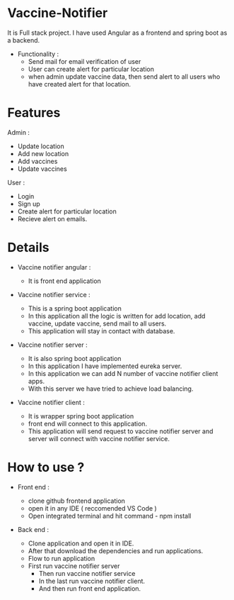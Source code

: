 # Vaccine-Notifier
It is Full stack project. I have used Angular as a frontend and spring boot as a backend.

* Functionality : 
  * Send mail for email verification of user
  * User can create alert for particular location
  * when admin update vaccine data, then send alert to all users who have created alert for that location.

# Features 
Admin : 
* Update location
* Add new location
* Add vaccines
* Update vaccines

User :
* Login
* Sign up
* Create alert for particular location
* Recieve alert on emails.

# Details
* Vaccine notifier angular :  
    * It is front end application
 
* Vaccine notifier service :  
    * This is a spring boot application
    * In this application all the logic is written for add location, add vaccine, update vaccine, send mail to all users.
    * This application will stay in contact with database.

* Vaccine notifier server :
    * It is also spring boot application
    * In this application I have implemented eureka server.
    * In this application we can add N number of vaccine notifier client  apps.
    * With this server we have tried to achieve load balancing.

* Vaccine notifier client : 
    * It is wrapper spring boot application
    * front end will connect to this application.
    * This application will send request to vaccine notifier server and server will connect with vaccine notifier service.


# How to use ?

* Front end :
  * clone github frontend application 
  * open it in any IDE ( reccomended VS Code ) <br>
  * Open integrated terminal and hit command  - npm install <br>
 
* Back end : 
  * Clone application and open it in IDE. <br>
  * After that download the dependencies and run applications. <br>
  * Flow to run application  <br>
  * First run vaccine notifier server <br>
       * Then run vaccine notifier service  <br>
       * In the last run vaccine notifier client. <br>
       * And then run front end application. <br>
